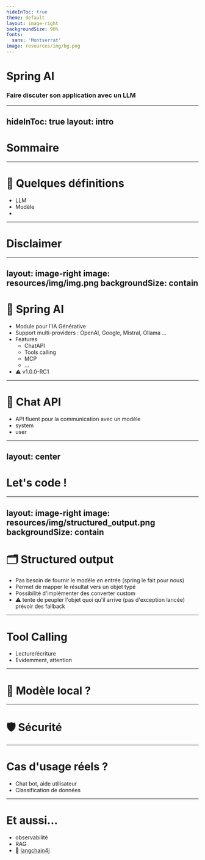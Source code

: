 ```yaml
---
hideInToc: true
theme: default
layout: image-right
backgroundSize: 90%
fonts:
  sans: 'Montserrat'
image: resources/img/bg.png
---
```


# **Spring AI**
### Faire discuter son application avec un LLM

---
hideInToc: true
layout: intro
---

# Sommaire

<Toc/>

---

# 📖 Quelques définitions

- LLM
- Modèle
-

---

# Disclaimer

---
layout: image-right
image: resources/img/img.png
backgroundSize: contain
---

# 🌱 Spring AI

- Module pour l'IA Générative
- Support multi-providers : OpenAI, Google, Mistral, Ollama ...
- Features
    - ChatAPI
    - Tools calling
    - MCP
    - ...
- ⚠ v1.0.0-RC1

---

# 💬 Chat API

- API fluent pour la communication avec un modèle
- system
- user

---
layout: center
---

<style>
h1 {
  font-weight: bold;
}
</style>

# Let's code !

---
layout: image-right
image: resources/img/structured_output.png
backgroundSize: contain
---

# 🗂️ Structured output

- Pas besoin de fournir le modèle en entrée (spring le fait pour nous)
- Permet de mapper le résultat vers un objet typé
- Possibilité d'implémenter des converter custom
- ⚠ tente de peupler l'objet quoi qu'il arrive (pas d'exception lancée) prévoir des fallback

---

# Tool Calling


- Lecture/écriture
- Evidemment, attention

---

# 🔌 Modèle local ?

---

# 🛡 Sécurité

---

# Cas d'usage réels ?

- Chat bot, aide utilisateur
- Classification de données





---

# Et aussi...

- observabilité
- RAG
- 🦜 [langchain4j](https://github.com/langchain4j/langchain4j)